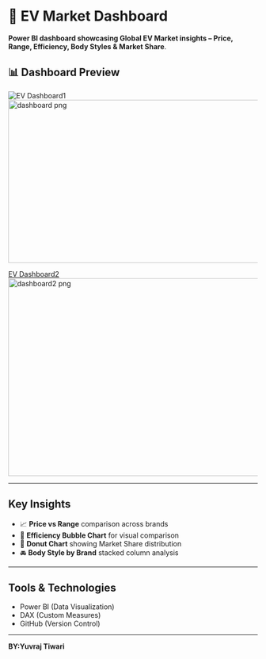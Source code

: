 # 🚗 EV Market Dashboard 
**Power BI dashboard showcasing Global EV Market insights – Price, Range, Efficiency, Body Styles &amp; Market Share**.

## 📊 Dashboard Preview  

![EV Dashboard1](dashboard.png)<img width="610" height="329" alt="dashboard png" src="https://github.com/user-attachments/assets/2d7a7c98-c500-4feb-83d7-36b595dfdca9" />

[EV Dashboard2](dashboard2.png)<img width="670" height="399" alt="dashboard2 png" src="https://github.com/user-attachments/assets/fb84fe44-00a8-40a6-be57-cd9247c18214" />

---

##  Key Insights  
- 📈 **Price vs Range** comparison across brands  
- 🔵 **Efficiency Bubble Chart** for visual comparison  
- 🍩 **Donut Chart** showing Market Share distribution  
- 🚘 **Body Style by Brand** stacked column analysis  

---

## Tools & Technologies  
- Power BI (Data Visualization)  
- DAX (Custom Measures)  
- GitHub (Version Control)  
---

**BY:Yuvraj Tiwari**

